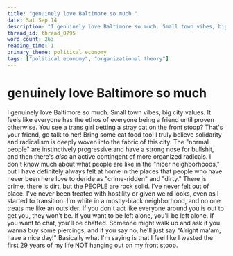 ```yaml
---
title: "genuinely love Baltimore so much "
date: Sat Sep 14
description: "I genuinely love Baltimore so much. Small town vibes, big city values. It feels like everyone has the ethos of everyone being a friend until proven otherwise."
thread_id: thread_0795
word_count: 263
reading_time: 1
primary_theme: political economy
tags: ["political economy", "organizational theory"]
---
```


# genuinely love Baltimore so much 

I genuinely love Baltimore so much. Small town vibes, big city values. It feels like everyone has the ethos of everyone being a friend until proven otherwise. You see a trans girl petting a stray cat on the front stoop? That's your friend, go talk to her! Bring some cat food too! I truly believe solidarity and radicalism is deeply woven into the fabric of this city. The "normal people" are instinctively progressive and have a strong nose for bullshit, and then there's *also* an active contingent of more organized radicals. I don't know much about what people are like in the "nicer neighborhoods," but I have definitely always felt at home in the places that people who have never been here love to deride as "crime-ridden" and "dirty." There is crime, there is dirt, but the PEOPLE are rock solid. I've never felt out of place. I've never been treated with hostility or given weird looks, even as I started to transition. I'm white in a mostly-black neighborhood, and no one treats me like an outsider. If you don't act like everyone around you is out to get you, they won't be. If you want to be left alone, you'll be left alone. If you want to chat, you'll be chatted. Someone might walk up and ask if you wanna buy some piercings, and if you say no, he'll just say "Alright ma'am, have a nice day!" Basically what I'm saying is that I feel like I wasted the first 29 years of my life NOT hanging out on my front stoop.